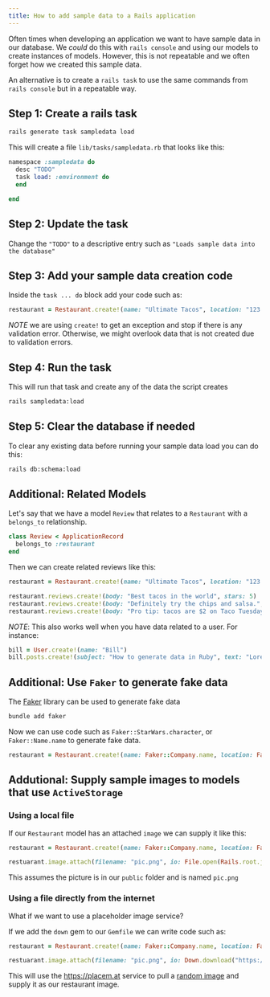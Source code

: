 ```yaml
---
title: How to add sample data to a Rails application
---
```


Often times when developing an application we want to have sample data in our database. We *could* do this with `rails console` and using our models to create instances of models. However, this is not repeatable and we often forget how we created this sample data.

An alternative is to create a `rails task` to use the same commands from `rails console` but in a repeatable way.

## Step 1: Create a rails task

```sh
rails generate task sampledata load
```

This will create a file `lib/tasks/sampledata.rb` that looks like this:

```ruby
namespace :sampledata do
  desc "TODO"
  task load: :environment do
  end

end
```

## Step 2: Update the task

Change the `"TODO"` to a descriptive entry such as `"Loads sample data into the database"`

## Step 3: Add your sample data creation code

Inside the `task ... do` block add your code such as:

```ruby
restaurant = Restaurant.create!(name: "Ultimate Tacos", location: "123 Main Street")
```

*NOTE* we are using `create!` to get an exception and stop if there is any validation error. Otherwise, we might overlook data that is not created due to validation errors.

## Step 4: Run the task

This will run that task and create any of the data the script creates

```sh
rails sampledata:load
```

## Step 5: Clear the database if needed

To clear any existing data before running your sample data load you can do this:

```sh
rails db:schema:load
```

## Additional: Related Models

Let's say that we have a model `Review` that relates to a `Restaurant` with a `belongs_to` relationship.

```ruby
class Review < ApplicationRecord
  belongs_to :restaurant
end
```

Then we can create related reviews like this:

```ruby
restaurant = Restaurant.create!(name: "Ultimate Tacos", location: "123 Main Street")

restaurant.reviews.create!(body: "Best tacos in the world", stars: 5)
restaurant.reviews.create!(body: "Definitely try the chips and salsa.", stars: 4)
restaurant.reviews.create!(body: "Pro tip: tacos are $2 on Taco Tuesday", stars: 4)
```

_NOTE_: This also works well when you have data related to a user. For instance:

```ruby
bill = User.create!(name: "Bill")
bill.posts.create!(subject: "How to generate data in Ruby", text: "Lorem ipsum...")
```

## Additional: Use `Faker` to generate fake data

The [Faker](https://github.com/stympy/faker) library can be used to generate fake data

```sh
bundle add faker
```

Now we can use code such as `Faker::StarWars.character`, or `Faker::Name.name` to generate fake data.

```ruby
restaurant = Restaurant.create!(name: Faker::Company.name, location: Faker::Address.full_address)
```

## Addutional: Supply sample images to models that use `ActiveStorage`

### Using a local file

If our `Restaurant` model has an attached `image` we can supply it like this:

```ruby
restaurant = Restaurant.create!(name: Faker::Company.name, location: Faker::Address.full_address)

restuarant.image.attach(filename: "pic.png", io: File.open(Rails.root.join("public/pic.png")))
```

This assumes the picture is in our `public` folder and is named `pic.png`

### Using a file directly from the internet

What if we want to use a placeholder image service?

If we add the `down` gem to our `Gemfile` we can write code such as:

```ruby
restaurant = Restaurant.create!(name: Faker::Company.name, location: Faker::Address.full_address)

restuarant.image.attach(filename: "pic.png", io: Down.download("https://placem.at/people?random=1"))
```

This will use the https://placem.at service to pull a [random image](https://placem.at/people?random=1) and supply it as our restaurant image.

